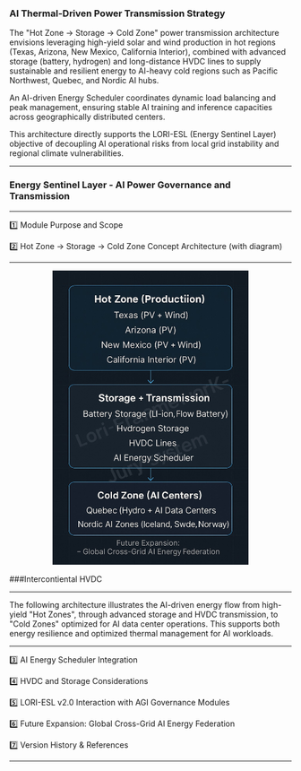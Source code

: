 ### AI Thermal-Driven Power Transmission Strategy

The "Hot Zone → Storage → Cold Zone" power transmission architecture envisions leveraging high-yield solar and wind production in hot regions (Texas, Arizona, New Mexico, California Interior), combined with advanced storage (battery, hydrogen) and long-distance HVDC lines to supply sustainable and resilient energy to AI-heavy cold regions such as Pacific Northwest, Quebec, and Nordic AI hubs.

An AI-driven Energy Scheduler coordinates dynamic load balancing and peak management, ensuring stable AI training and inference capacities across geographically distributed centers.

This architecture directly supports the LORI-ESL (Energy Sentinel Layer) objective of decoupling AI operational risks from local grid instability and regional climate vulnerabilities.

---

### Energy Sentinel Layer - AI Power Governance and Transmission

---

1️⃣ Module Purpose and Scope

2️⃣ Hot Zone → Storage → Cold Zone Concept Architecture (with diagram)

---

<p align="center">
<img src="../assets/images/LORI-ESL_PowerFlow_v2.png" alt="LORI-ESL_PowerFlow" width="350">
</p>
 ###Intercontiental HVDC

---
The following architecture illustrates the AI-driven energy flow from high-yield "Hot Zones", through advanced storage and HVDC transmission, to "Cold Zones" optimized for AI data center operations. This supports both energy resilience and optimized thermal management for AI workloads.

---

3️⃣ AI Energy Scheduler Integration

4️⃣ HVDC and Storage Considerations

5️⃣ LORI-ESL v2.0 Interaction with AGI Governance Modules

6️⃣ Future Expansion: Global Cross-Grid AI Energy Federation

7️⃣ Version History & References

---
